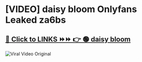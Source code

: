 
 # [VIDEO] daisy bloom Onlyfans Leaked za6bs

## <h2><a href="https://clipsfans.com/daisy_bloom&ref=git">🔗 Click to LINKS ⏩⏩ 👉 🟢 daisy bloom </a></h2>

<a href="https://clipsfans.com/daisy_bloom&ref=git" rel="nofollow" data-target="animated-image.originalLink"><img src="https://i.ibb.co.com/xMMVF88/686577567.gif" alt="Viral Video Original" style="max-width: 100%; display: inline-block;" data-target="animated-image.originalImage"></a>

